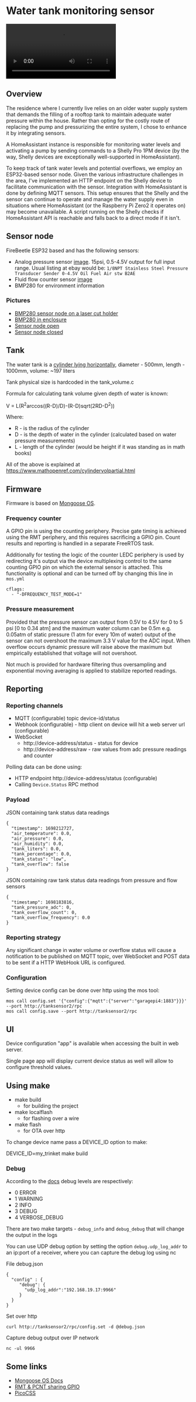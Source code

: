 # Water tank monitoring sensor

![Tank animation](./docs/tank_animation.mp4)

## Overview

The residence where I currently live relies on an older water supply system that demands the filling of a rooftop tank to maintain adequate water pressure within the house. Rather than opting for the costly route of replacing the pump and pressurizing the entire system, I chose to enhance it by integrating sensors.

A HomeAssistant instance is responsible for monitoring water levels and activating a pump by sending commands to a Shelly Pro 1PM device (by the way, Shelly devices are exceptionally well-supported in HomeAssistant).

To keep track of tank water levels and potential overflows, we employ an ESP32-based sensor node. Given the various infrastructure challenges in the area, I've implemented an HTTP endpoint on the Shelly device to facilitate communication with the sensor. Integration with HomeAssistant is done by defining MQTT sensors. This setup ensures that the Shelly and the sensor can continue to operate and manage the water supply even in situations where HomeAssistant (or the Raspberry Pi Zero2 it operates on) may become unavailable. A script running on the Shelly checks if HomeAssistant API is reachable and falls back to a direct mode if it isn't.

## Sensor node

FireBeetle ESP32 based and has the following sensors:
- Analog pressure sensor [image](docs/analog-pressure-sensor.jpg). 15psi, 0.5-4.5V output for full input range. Usual listing at ebay would be: `1/8NPT Stainless Steel Pressure Transducer Sender 0-4.5V Oil Fuel Air stw B2AE`
- Fluid flow counter sensor [image](docs/flow-counter-sensor.jpg)
- BMP280 for environment information

### Pictures

- [BMP280 sensor node on a laser cut holder](./docs/sensor-box/bmp280-holder.jpg)
- [BMP280 in enclosure](./docs/sensor-box/bmp280-encolsure.jpg)
- [Sensor node open](./docs/sensor-box/node-open.jpg)
- [Sensor node closed](./docs/sensor-box/node-closed.jpg)

## Tank

The water tank is a [cylinder lying horizontally](docs/cylinder-tank.png), diameter - 500mm, length - 1000mm, volume: ~197 liters

Tank physical size is hardcoded in the tank_volume.c

Formula for calculating tank volume given depth of water is known:

V = L(R<sup>2</sup>arccos((R-D)/D)-(R-D)sqrt(2RD-D<sup>2</sup>))

Where:
- R - is the radius of the cylinder
- D - is the depth of water in the cylinder (calculated based on water pressure measurements)
- L - length of the cylinder (would be height if it was standing as in math books)

All of the above is explained at https://www.mathopenref.com/cylindervolpartial.html

## Firmware

Firmware is based on [Mongoose OS](https://mongoose-os.com).

### Frequency counter

A GPIO pin is using the counting periphery. Precise gate timing is achieved using the RMT periphery, and this requires sacrificing a GPIO pin. Count results and reporting is handled in a separate FreeRTOS task.

Additionally for testing the logic of the counter LEDC periphery is used by redirecting it's output via the device multiplexing control to the same counting GPIO pin on which the external sensor is attached. This functionality is optional and can be turned off by changing this line in `mos.yml`

```
cflags:
  - "-DFREQUENCY_TEST_MODE=1"
```

### Pressure measurement

Provided that the pressure sensor can output from 0.5V to 4.5V for 0 to 5 psi [0 to 0.34 atm] and the maximum water column can be 0.5m e.g. 0.05atm of static pressure  (1 atm for every 10m of water) output of the sensor can not overshoot the maximum 3.3 V value for the ADC input. When overflow occurs dynamic pressure will raise above the maximum but empirically established that voltage will not overshoot.

Not much is provided for hardware filtering thus oversampling and exponential moving averaging is applied to stabilize reported readings.

## Reporting 
### Reporting channels

- MQTT (configurable) topic device-id/status
- Webhook (configurable) - http client on device will hit a web server url (configurable)
- WebSocket
  - http://device-address/status - status for device
  - http://device-address/raw - raw values from adc pressure readings and counter

Polling data can be done using:

- HTTP endpoint http://device-address/status (configurable)
- Calling `Device.Status` RPC method
### Payload

JSON containing tank status data readings

```
{
  "timestamp": 1698212727,
  "air_temperature": 0.0,
  "air_pressure": 0.0,
  "air_humidity": 0.0,
  "tank_liters": 0.0,
  "tank_percentage": 0.0,
  "tank_status": "low",
  "tank_overflow": false
}
```

JSON containing raw tank status data readings from pressure and flow sensors

```
{
  "timestamp": 1698183816,
  "tank_pressure_adc": 0,
  "tank_overflow_count": 0,
  "tank_overflow_frequency": 0.0
}
```

### Reporting strategy

Any significant change in water volume or overflow status will cause a notification to be published on MQTT topic, over WebSocket and POST data to be sent if a HTTP WebHook URL is configured.

### Configuration

Setting device config can be done over http using the mos tool:

```
mos call config.set '{"config":{"mqtt":{"server":"garagepi4:1883"}}}' --port http://tanksensor2/rpc
mos call config.save --port http://tanksensor2/rpc
```
## UI

Device configuration "app" is available when accessing the built in web server.

Single page app will display current device status as well will allow to configure threshold values. 

## Using make

- make build 
    - for building the project
- make localflash 
    - for flashing over a wire
- make flash
    - for OTA over http

To change device name pass a DEVICE_ID option to make:

DEVICE_ID=my_trinket make build

### Debug

According to the [docs](https://mongoose-os.com/docs/mongoose-os/userguide/debug.md) debug levels are respectively:

- 0 ERROR
- 1 WARNING
- 2 INFO
- 3 DEBUG
- 4 VERBOSE_DEBUG

There are two make targets - `debug_info` and `debug_debug` that will change the output in the logs 

You can use UDP debug option by setting the option `debug.udp_log_addr` to an ip:port of a receiver, where you can capture
the debug log using nc

File debug.json
```
{
  "config" : {
     "debug": {
       "udp_log_addr":"192.168.19.17:9966"
     }
  }
}
```

Set over http
```
curl http://tanksensor2/rpc/config.set -d @debug.json
```

Capture debug output over IP network
```
nc -ul 9966
```

## Some links

- [Mongoose OS Docs](https://mongoose-os.com/docs/)
- [RMT & PCNT sharing GPIO](https://www.esp32.com/viewtopic.php?f=13&t=4953)
- [PicoCSS](https://picocss.com)